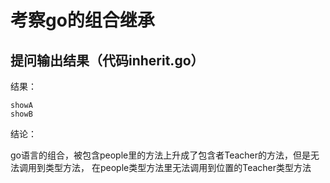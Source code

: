# 考察go的组合继承
## 提问输出结果（代码inherit.go）
结果：
````
showA
showB
````
结论：

go语言的组合，被包含people里的方法上升成了包含者Teacher的方法，但是无法调用到类型方法， 在people类型方法里无法调用到位置的Teacher类型方法